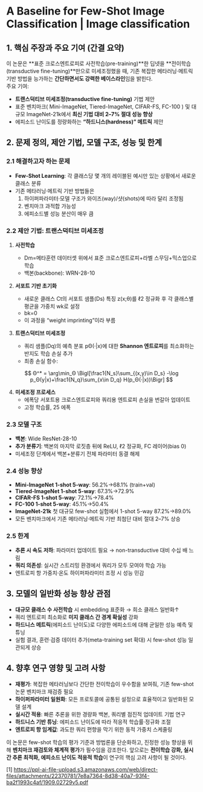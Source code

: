 # A Baseline for Few-Shot Image Classification | Image classification

## 1. 핵심 주장과 주요 기여 (간결 요약)
이 논문은 **표준 크로스엔트로피로 사전학습(pre-training)**한 딥넷을 **전이학습(transductive fine-tuning)**만으로 미세조정했을 때, 기존 복잡한 메타러닝·메트릭 기반 방법을 능가하는 **간단하면서도 강력한 베이스라인**임을 밝힌다.  
주요 기여:
- **트랜스덕티브 미세조정(transductive fine-tuning)** 기법 제안  
- 표준 벤치마크( Mini-ImageNet, Tiered-ImageNet, CIFAR-FS, FC-100 ) 및 대규모 ImageNet-21k에서 **최신 기법 대비 2–7% 절대 성능 향상**  
- 에피소드 난이도를 정량화하는 **“하드니스(hardness)” 메트릭** 제안  

## 2. 문제 정의, 제안 기법, 모델 구조, 성능 및 한계

### 2.1 해결하고자 하는 문제
- **Few-Shot Learning**: 각 클래스당 몇 개의 레이블된 예시만 있는 상황에서 새로운 클래스 분류  
- 기존 메타러닝·메트릭 기반 방법들은  
  1. 하이퍼파라미터·모델 구조가 와이즈(way)/샷(shots)에 따라 달리 조정됨  
  2. 벤치마크 과적합 가능성  
  3. 에피소드별 성능 분산이 매우 큼  

### 2.2 제안 기법: 트랜스덕티브 미세조정
1) **사전학습**  
   - Dm=메타훈련 데이터셋 위에서 표준 크로스엔트로피+라벨 스무딩+믹스업으로 학습  
   - 백본(backbone): WRN-28-10  

2) **서포트 기반 초기화**  
   - 새로운 클래스 Ct의 서포트 샘플(Ds) 특징 z(x;θ)를 ℓ2 정규화 후 각 클래스별 평균을 가중치 wk로 설정  
   - bk=0  
   - 이 과정을 “weight imprinting”이라 부름  

3) **트랜스덕티브 미세조정**  
   - 쿼리 샘플(Dq)의 예측 분포 pΘ(·|x)에 대한 **Shannon 엔트로피**를 최소화하는 반지도 학습 손실 추가  
   - 최종 손실 함수:  

$$  
       Θ^* = \arg\min_Θ \Bigl[\frac1{N_s}\sum_{(x,y)\in D_s} -\log p_Θ(y|x)+\frac1{N_q}\sum_{x\in D_q} H(p_Θ(·|x))\Bigr]  
     $$  

4) **미세조정 프로세스**  
   - 에폭당 서포트용 크로스엔트로피와 쿼리용 엔트로피 손실을 번갈아 업데이트  
   - 고정 학습률, 25 에폭  

### 2.3 모델 구조
- **백본**: Wide ResNet-28-10  
- **추가 분류기**: 백본의 마지막 로짓층 뒤에 ReLU, ℓ2 정규화, FC 레이어(bias 0)  
- 미세조정 단계에서 백본+분류기 전체 파라미터 동결 해제  

### 2.4 성능 향상
- **Mini-ImageNet 1-shot 5-way**: 56.2%→68.1% (train+val)  
- **Tiered-ImageNet 1-shot 5-way**: 67.3%→72.9%  
- **CIFAR-FS 1-shot 5-way**: 72.1%→78.4%  
- **FC-100 1-shot 5-way**: 45.1%→50.4%  
- **ImageNet-21k** 첫 대규모 few-shot 실험에서 1-shot 5-way 87.2%→89.0%  
- 모든 벤치마크에서 기존 메타러닝·메트릭 기반 최첨단 대비 절대 2–7% 상승  

### 2.5 한계
- **추론 시 속도 저하**: 파라미터 업데이트 필요 → non-transductive 대비 수십 배 느림  
- **쿼리 의존성**: 실시간 스트리밍 환경에서 쿼리가 모두 모여야 학습 가능  
- 엔트로피 항 가중치·온도 하이퍼파라미터 조정 시 성능 민감  

## 3. 모델의 일반화 성능 향상 관점
- **대규모 클래스 수 사전학습** 시 embedding 표준화 → 희소 클래스 일반화↑  
- 쿼리 엔트로피 최소화로 **미지 클래스 간 경계 확실성** 강화  
- **하드니스 메트릭**(에피소드 난이도)로 다양한 에피소드에 대해 균일한 성능 예측 및 튜닝  
- 실험 결과, 훈련·검증 데이터 추가(meta-training set 확대) 시 few-shot 성능 일관되게 상승  

## 4. 향후 연구 영향 및 고려 사항
- **재평가**: 복잡한 메타러닝보다 간단한 전이학습이 우수함을 보여줘, 기존 few-shot 논문 벤치마크 재검증 필요  
- **하이퍼파라미터 일원화**: 모든 프로토콜에 공통된 설정으로 효율적이고 일반화된 모델 설계  
- **실시간 적용**: 빠른 추론을 위한 경량화 백본, 쿼리별 점진적 업데이트 기법 연구  
- **하드니스 기반 튜닝**: 에피소드 난이도에 따라 적응적 학습률·정규화 조절  
- **엔트로피 항 임계값**: 과도한 쿼리 편향을 막기 위한 동적 가중치 스케줄링  

이 논문은 few-shot 학습의 평가 기준과 방법론을 단순화하고, 진정한 성능 향상을 위해 **벤치마크 재검토와 체계적 평가**가 필수임을 강조한다. 앞으로는 **전이학습 강화, 실시간 추론 최적화, 에피소드 난이도 적응적 학습**이 연구의 핵심 고려 사항이 될 것이다.

[1] https://ppl-ai-file-upload.s3.amazonaws.com/web/direct-files/attachments/22370781/7e8a7364-8d38-40a7-93f4-ba2f1993c4af/1909.02729v5.pdf
